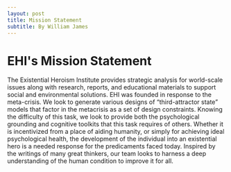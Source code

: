 ```yaml
---
layout: post
title: Mission Statement
subtitle: By William James
---
```

# EHI's Mission Statement
The Existential Heroism Institute provides strategic analysis for world-scale issues along with research, reports, and educational materials to support social and environmental solutions. EHI was founded in response to the meta-crisis. We look to generate various designs of “third-attractor state” models that factor in the metacrisis as a set of design constraints. Knowing the difficulty of this task, we look to provide both the psychological grounding and cognitive toolkits that this task requires of others. Whether it is incentivized from a place of aiding humanity, or simply for achieving ideal psychological health, the development of the individual into an existential hero is a needed response for the predicaments faced today. Inspired by the writings of many great thinkers, our team looks to harness a deep understanding of the human condition to improve it for all.
